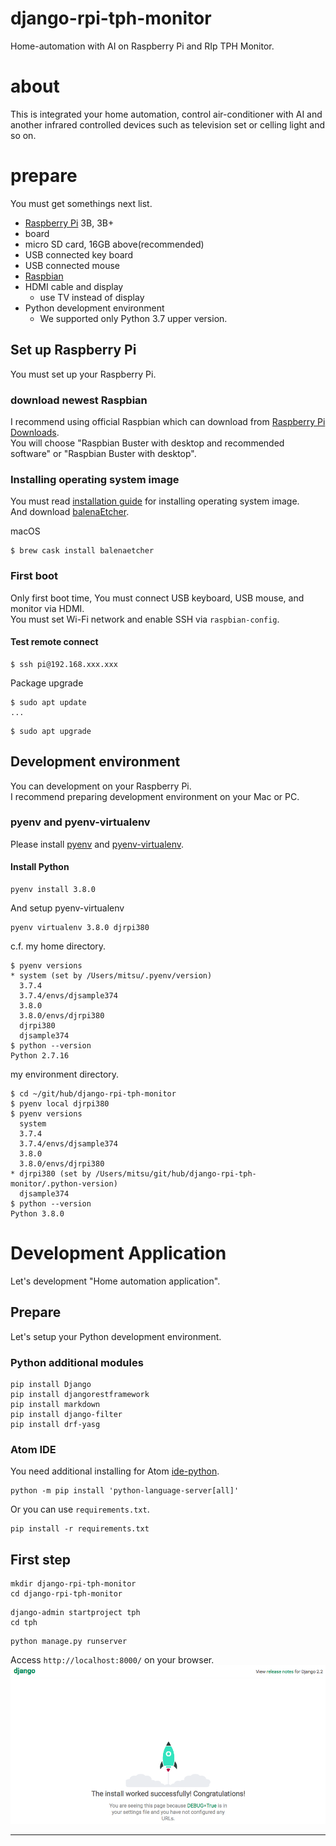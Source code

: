 # django-rpi-tph-monitor
Home-automation with AI on Raspberry Pi and RIp TPH Monitor.

# about
This is integrated your home automation, control air-conditioner with AI and another infrared controlled devices such as television set or celling light and so on.

# prepare
You must get somethings next list.

* [Raspberry Pi][raspi] 3B, 3B+
* board
* micro SD card, 16GB above(recommended)
* USB connected key board
* USB connected mouse
* [Raspbian][raspbian]
* HDMI cable and display
  * use TV instead of display
* Python development environment
  * We supported only Python 3.7 upper version.

## Set up Raspberry Pi
You must set up your Raspberry Pi.

### download newest Raspbian
I recommend using official Raspbian which can download from [Raspberry Pi Downloads][rpbod].  
You will choose "Raspbian Buster with desktop and recommended software" or
"Raspbian Buster with desktop".

### Installing operating system image
You must read [installation guide][ig] for installing operating system image.  
And download [balenaEtcher][etcher].

macOS  
```shell
$ brew cask install balenaetcher
```

### First boot
Only first boot time, You must connect USB keyboard, USB mouse, and monitor via HDMI.  
You must set Wi-Fi network and enable SSH via `raspbian-config`.  

#### Test remote connect

```shell
$ ssh pi@192.168.xxx.xxx
```

Package upgrade
```shell
$ sudo apt update
...
```

```shell
$ sudo apt upgrade
```

## Development environment
You can development on your Raspberry Pi.  
I recommend preparing development environment on your Mac or PC.  

### pyenv and pyenv-virtualenv
Please install [pyenv][pyenv] and [pyenv-virtualenv][pevir].

#### Install Python

```shell
pyenv install 3.8.0
```
And setup pyenv-virtualenv
```shell
pyenv virtualenv 3.8.0 djrpi380
```

c.f. my home directory.
```shell
$ pyenv versions
* system (set by /Users/mitsu/.pyenv/version)
  3.7.4
  3.7.4/envs/djsample374
  3.8.0
  3.8.0/envs/djrpi380
  djrpi380
  djsample374
$ python --version
Python 2.7.16
```

my environment directory.
```shell
$ cd ~/git/hub/django-rpi-tph-monitor
$ pyenv local djrpi380
$ pyenv versions
  system
  3.7.4
  3.7.4/envs/djsample374
  3.8.0
  3.8.0/envs/djrpi380
* djrpi380 (set by /Users/mitsu/git/hub/django-rpi-tph-monitor/.python-version)
  djsample374
$ python --version
Python 3.8.0
```

# Development Application
Let's development "Home automation application".

## Prepare
Let's setup your Python development environment.

### Python additional modules

```shell
pip install Django
pip install djangorestframework
pip install markdown
pip install django-filter
pip install drf-yasg
```

### Atom IDE
You need additional installing for Atom [ide-python][idepy].

```shell
python -m pip install 'python-language-server[all]'
```

Or you can use `requirements.txt`.

```
pip install -r requirements.txt
```

## First step

```shell
mkdir django-rpi-tph-monitor
cd django-rpi-tph-monitor
```

```shell
django-admin startproject tph
cd tph
```

```shell
python manage.py runserver
```
Access `http://localhost:8000/` on your browser.
![Django First Boot](assets/images/first-django.png)

----
[raspi]: https://www.raspberrypi.org
[rpbod]: https://www.raspberrypi.org/downloads/
[raspbian]: https://www.raspbian.org
[ig]: https://www.raspberrypi.org/documentation/installation/installing-images/README.md
[etcher]: https://www.balena.io/etcher/
[pyenv]: https://github.com/pyenv/pyenv
[pevir]: https://github.com/pyenv/pyenv-virtualenv
[idepy]: https://github.com/lgeiger/ide-python